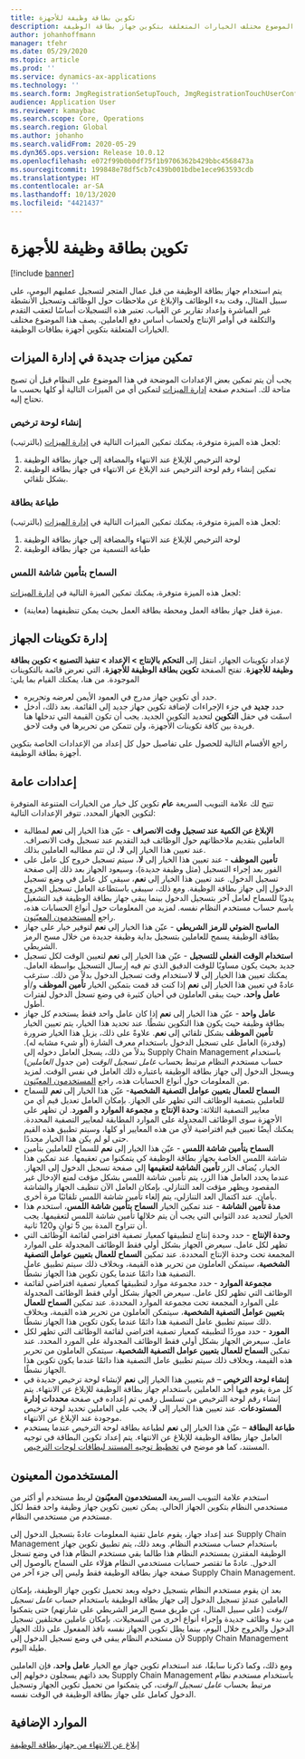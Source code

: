 ```yaml
---
title: تكوين بطاقة وظيفة للأجهزة
description: يصف هذا الموضوع مختلف الخيارات المتعلقة بتكوين جهاز بطاقة الوظيفة.
author: johanhoffmann
manager: tfehr
ms.date: 05/29/2020
ms.topic: article
ms.prod: ''
ms.service: dynamics-ax-applications
ms.technology: ''
ms.search.form: JmgRegistrationSetupTouch, JmgRegistrationTouchUserConfiguration
audience: Application User
ms.reviewer: kamaybac
ms.search.scope: Core, Operations
ms.search.region: Global
ms.author: johanho
ms.search.validFrom: 2020-05-29
ms.dyn365.ops.version: Release 10.0.12
ms.openlocfilehash: e072f99b0b0df75f1b9706362b429bbc4568473a
ms.sourcegitcommit: 199848e78df5cb7c439b001bdbe1ece963593cdb
ms.translationtype: HT
ms.contentlocale: ar-SA
ms.lasthandoff: 10/13/2020
ms.locfileid: "4421437"
---
```

# <a name="configure-job-card-for-devices"></a>تكوين بطاقة وظيفة للأجهزة

[!include [banner](../includes/banner.md)]

يتم استخدام جهاز بطاقة الوظيفة من قبل عمال المتجر لتسجيل عمليهم اليومي، على سبيل المثال، وقت بدء الوظائف والإبلاغ عن ملاحظات حول الوظائف وتسجيل الأنشطة غير المباشرة وإعداد تقارير عن الغياب. تعتبر هذه التسجيلات أساسًا لتعقب التقدم والتكلفة في أوامر الإنتاج ولحساب أساس دفع العاملين. يصف هذا الموضوع مختلف الخيارات المتعلقة بتكوين أجهزة بطاقات الوظيفة.

## <a name="enable-new-features-in-feature-management"></a>تمكين ميزات جديدة في إدارة الميزات

يجب أن يتم تمكين بعض الإعدادات الموضحة في هذا الموضوع على النظام قبل أن تصبح متاحة لك. استخدم صفحة [إدارة الميزات](../../fin-ops-core/fin-ops/get-started/feature-management/feature-management-overview.md) لتمكين أي من الميزات التالية أو كلها بحسب ما تحتاج إليه.

### <a name="generate-license-plate"></a>إنشاء لوحة ترخيص

لجعل هذه الميزة متوفرة، يمكنك تمكين الميزات التالية في [إدارة الميزات](../../fin-ops-core/fin-ops/get-started/feature-management/feature-management-overview.md) (بالترتيب):

1. لوحة الترخيص للإبلاغ عند الانتهاء والمضافة إلى ‏‫جهاز بطاقة الوظيفة‬
1. تمكين إنشاء رقم لوحة الترخيص عند الإبلاغ عن الانتهاء في ‏‫جهاز بطاقة الوظيفة‬ بشكل تلقائي.

### <a name="print-label"></a>طباعة بطاقة

لجعل هذه الميزة متوفرة، يمكنك تمكين الميزات التالية في [إدارة الميزات](../../fin-ops-core/fin-ops/get-started/feature-management/feature-management-overview.md) (بالترتيب):

1. لوحة الترخيص للإبلاغ عند الانتهاء والمضافة إلى ‏‫جهاز بطاقة الوظيفة‬
1. طباعة التسمية من جهاز بطاقة الوظيفة

### <a name="allow-locking-of-touch-screen"></a>السماح بتأمين شاشة اللمس

لجعل هذه الميزة متوفرة، يمكنك تمكين الميزة التالية في [إدارة الميزات](../../fin-ops-core/fin-ops/get-started/feature-management/feature-management-overview.md):

- (معاينة) ميزة قفل جهاز بطاقة العمل ومحطة بطاقة العمل بحيث يمكن تنظيفهما.

## <a name="manage-your-device-configurations"></a>إدارة تكوينات الجهاز

لإعداد تكوينات الجهاز، انتقل إلى **التحكم بالإنتاج > الإعداد > ‏‫تنفيذ التصنيع‬ > ‏‫تكوين بطاقة وظيفة للأجهزة**. تفتح الصفحة **تكوين بطاقة الوظيفة للأجهزة**، التي تعرض قائمة بالتكوينات الموجودة. من هنا، يمكنك القيام بما يلي: 

- حدد أي تكوين جهاز مدرج في العمود الأيمن لعرضه وتحريره.
- حدد **جديد** في جزء الإجراءات لإضافة تكوين جهاز جديد إلى القائمة. بعد ذلك، أدخل اسمًت في حقل **التكوين** لتحديد التكوين الجديد. يجب أن تكون القيمة التي تدخلها هنا فريدة بين كافة تكوينات الأجهزة، ولن تتمكن من تحريرها في وقت لاحق.

راجع الأقسام التالية للحصول على تفاصيل حول كل إعداد من الإعدادات الخاصة بتكوين أجهزة بطاقة الوظيفة.

## <a name="general-settings"></a>إعدادات عامة

تتيح لك علامة التبويب السريعة **عام** تكوين كل خيار من الخيارات المتنوعة المتوفرة لتكوين الجهاز المحدد. تتوفر الإعدادات التالية:

- **الإبلاغ عن الكمية عند تسجيل وقت الانصراف‬** - عيّن هذا الخيار إلى **نعم** لمطالبة العاملين بتقديم ملاحظاتهم حول الوظائف قيد التقديم عند تسجيل وقت الانصراف. عند تعيين هذا الخيار إلى **لا**، لن تتم مطالبه العاملين بذلك.
- **تأمين الموظف** - عند تعيين هذا الخيار إلى **لا**، سيتم تسجيل خروج كل عامل على الفور بعد إجراء التسجيل (مثل وظيفة جديدة)، وسيعود الجهاز بعد ذلك إلى صفحة تسجيل الدخول. عند تعيين هذا الخيار إلى **نعم**، سيقى كل عامل في وضع تسجيل الدخول إلى جهاز بطاقة الوظيفة. ومع ذلك، سيبقى باستطاعة العامل تسجيل الخروج يدويًا للسماح لعامل آخر بتسجيل الدخول بينما يبقى جهاز بطاقة الوظيفة قيد التشغيل باسم حساب مستخدم النظام نفسه. لمزيد من المعلومات حول أنواع الحسابات هذه، راجع [المستخدمون المعيّنون](#assigned-users).
- **الماسح الضوئي للرمز الشريطي** - عيّن هذا الخيار إلى **نعم** لتوفير خيار على جهاز بطاقة الوظيفة يسمح للعاملين بتسجيل بداية وظيفة جديدة من خلال مسح الرمز الشريطي.
- **استخدام الوقت الفعلي للتسجيل** - عيّن هذا الخيار إلى **نعم** لتعيين الوقت لكل تسجيل جديد بحيث يكون مساويًا للوقت الدقيق الذي تم فيه إرسال التسجيل بواسطة العامل. يمكنك تعيين هذا الخيار إلى **لا** لاستخدام وقت تسجيل الدخول بدلاً من ذلك. سترغب عادةً في تعيين هذا الخيار إلى **نعم** إذا كنت قد قمت بتمكين الخيار **تأمين الموظف** و/أو **عامل واحد**، حيث يبقى العاملون في أحيان كثيرة في وضع تسجل الدخول لفترات أطول.
- **عامل واحد** - عيّن هذا الخيار إلى **نعم** إذا كان عامل واحد فقط يستخدم كل جهاز بطاقة وظيفة حيث يكون هذا التكوين نشطًا. عند تحديد هذا الخيار، يتم تعيين الخيار **تأمين الموظف** بشكل تلقائي إلى **نعم**. علاوةً على ذلك، يزيل هذا الخيار ضرورة (وقدرة) العامل على تسجيل الدخول باستخدام معرف الشارة (أو شيء مشابه له). بدلاً من ذلك، يسجل العامل دخوله إلى Supply Chain Management باستخدام حساب مستخدم النظام مرتبط بحساب *عامل تسجيل الوقت* (من جدول *العاملين*) ويسجل الدخول إلى جهاز بطاقة الوظيفة باعتباره ذلك العامل في نفس الوقت.  لمزيد من المعلومات حول أنواع الحسابات هذه، راجع [المستخدمون المعيّنون](#assigned-users).
- **السماح للعمال بتعيين عوامل التصفية الشخصية**- عيّن هذا الخيار إلى **نعم** للسماح للعاملين بتصفية الوظائف التي تظهر على الجهاز. بإمكان العامل تعديل قيم أي من معايير التصفية الثلاثة: **وحدة الإنتاج** و **مجموعة الموارد** و **المورد**. لن تظهر على الأجهزة سوى الوظائف المجدولة على الموارد المطابقة لمعايير التصفية المحددة. يمكنك أيضًا تعيين قيم افتراضية لأي من هذه المعايير أو كلها، وسيتم تطبيق هذه القيم حتى لو لم يكن هذا الخيار محددًا.
- **السماح بتأمين شاشة‬ اللمس** - عيّن هذا الخيار إلى **نعم** للسماح للعاملين بتأمين شاشة اللمس الخاصة بجهاز بطاقة الوظيفة كي يتمكنوا من تعقيمها. عند تمكين هذا الخيار، يُضاف الزر **تأمين الشاشة لتعقيمها** إلى صفحة تسجيل الدخول إلى الجهاز. عندما يحدد العامل هذا الزر، يتم تأمين شاشة اللمس بشكل مؤقت لمنع الإدخال غير المقصود ويظهر مؤقت العد التنازلي. بإمكان العامل الآن تنظيف الجهاز والشاشة بأمان. عند اكتمال العد التنازلي، يتم إلغاء تأمين شاشة اللمس تلقائيًا مرة أخرى.
- **مدة تأمين الشاشة** - عند تمكين الخيار **السماح بتأمين شاشة اللمس**، استخدم هذا الخيار لتحديد عدد الثواني التي يجب أن يتم خلالها تأمين شاشة اللمس لتعقيمها. يجب أن تتراوح المدة بين 5 ثوانٍ و120 ثانية.
- **وحدة الإنتاج** - حدد وحدة إنتاج لتطبيقها كمعيار تصفية افتراضي لقائمة الوظائف التي تظهر لكل عامل. سيعرض الجهاز بشكل أولي فقط الوظائف المجدولة على الموارد المجمعة تحت وحدة الإنتاج المحددة. عند تمكين **السماح للعمال بتعيين عوامل التصفية الشخصية**، سيتمكن العاملون من تحرير هذه القيمة، وبخلاف ذلك سيتم تطبيق عامل التصفية هذا دائمًا عندما يكون تكوين هذا الجهاز نشطًا.
- **مجموعة الموارد** - حدد مجموعة موارد لتطبيقها كمعيار تصفية افتراضي لقائمة الوظائف التي تظهر لكل عامل. سيعرض الجهاز بشكل أولي فقط الوظائف المجدولة على الموارد المجمعة تحت مجموعة الموارد المحددة. عند تمكين **السماح للعمال بتعيين عوامل التصفية الشخصية**، سيتمكن العاملون من تحرير هذه القيمة، وبخلاف ذلك سيتم تطبيق عامل التصفية هذا دائمًا عندما يكون تكوين هذا الجهاز نشطًا.
- **المورد** - حدد موردًا لتطبيقه كمعيار تصفية افتراضي لقائمة الوظائف التي تظهر لكل عامل. سيعرض الجهاز بشكل أولي فقط الوظائف المجدولة على المورد المحدد. عند تمكين **السماح للعمال بتعيين عوامل التصفية الشخصية**، سيتمكن العاملون من تحرير هذه القيمة، وبخلاف ذلك سيتم تطبيق عامل التصفية هذا دائمًا عندما يكون تكوين هذا الجهاز نشطًا.
- **إنشاء لوحة الترخيص** – قم بتعيين هذا الخيار إلى **نعم** لإنشاء لوحة ترخيص جديدة في كل مرة يقوم فيها أحد العاملين باستخدام جهاز بطاقة الوظيفة للإبلاغ عن الانتهاء. يتم إنشاء رقم لوحة الترخيص من تسلسل رقمي تم إعداده في صفحة **محددات إدارة المستودعات**. عند تعيين هذا الخيار إلى **لا**، يجب على العاملين تحديد لوحة ترخيص موجودة عند الإبلاغ عن الانتهاء.
- **طباعة البطاقة** – عيّن هذا الخيار إلى **نعم** لطباعة بطاقة لوحة الترخيص عندما يستخدم العامل جهاز بطاقة الوظيفة للإبلاغ عن الانتهاء. يتم إعداد تكوين البطاقة في توجيه المستند، كما هو موضح في [تخطيط توجيه المستند لبطاقات لوحات الترخيص‬](../warehousing/document-routing-layout-for-license-plates.md).

<a name="assigned-users"></a>

## <a name="assigned-users"></a>المستخدمون المعينون

استخدم علامة التبويب السريعة **المستخدمون المعيّنون** لربط مستخدم أو أكثر من مستخدمي النظام بتكوين الجهاز الحالي. يمكن تعيين تكوين جهاز وظيفة واحد فقط لكل مستخدم من مستخدمي النظام.

عند إعداد جهاز، يقوم عامل تقنية المعلومات عادةً بتسجيل الدخول إلى Supply Chain Management باستخدام حساب مستخدم النظام. وبعد ذلك، يتم تطبيق تكوين جهاز الوظيفة المقترن بمستخدم النظام هذا طالما بقي مستخدم النظام هذا في وضع تسجل الدخول. عادةً ما تقتصر حسابات مستخدمي النظام هؤلاء على السماح بالوصول إلى صفحة جهاز بطاقة الوظيفة فقط وليس إلى جزء آخر من Supply Chain Management.

بعد ان يقوم مستخدم النظام بتسجيل دخوله وبعد تحميل تكوين جهاز الوظيفة، بإمكان العاملين عندئذٍ تسجيل الدخول إلى جهاز بطاقة الوظيفة باستخدام حساب *عامل تسجيل الوقت* (على سبيل المثال، عن طريق مسح الرمز الشريطي على شارتهم) حتى يتمكنوا من بدء وظائف جديدة وإجراء أنواع أخرى من التسجيلات. بإمكان عاملين مختلفين تسجيل الدخول والخروج خلال اليوم، بينما يظل تكوين الجهاز نفسه نافذ المفعول على ذلك الجهاز لأن مستخدم النظام يبقى في وضع تسجيل الدخول إلى Supply Chain Management طيلة اليوم.

ومع ذلك، وكما ذكرنا سابقًا، عند استخدام تكوين جهاز مع الخيار **عامل واحد**، فإن العاملين بحد ذاتهم يسجلون دخولهم إلى Supply Chain Management باستخدام مستخدم نظام مرتبط بحساب *عامل تسجيل الوقت*، كي يتمكنوا من تحميل تكوين الجهاز وتسجيل الدخول كعامل على جهاز بطاقة الوظيفة في الوقت نفسه.

## <a name="additional-resources"></a>الموارد الإضافية

[إبلاغ عن الانتهاء من جهاز بطاقة الوظيفة](report-finished-job-device.md)
